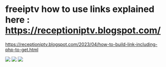 # freeiptv how to use links explained here : https://receptioniptv.blogspot.com/

https://receptioniptv.blogspot.com/2023/04/how-to-build-link-including-php-to-get.html

<img src="http://i.ibb.co/19nnp7n/Screenshot-20220929-084632.png">


<img src="http://i.ibb.co/RTgmmSd/1gen1.png">


<img src="http://i.ibb.co/PGHHzN9/Screenshot-20221116-080112.png">
